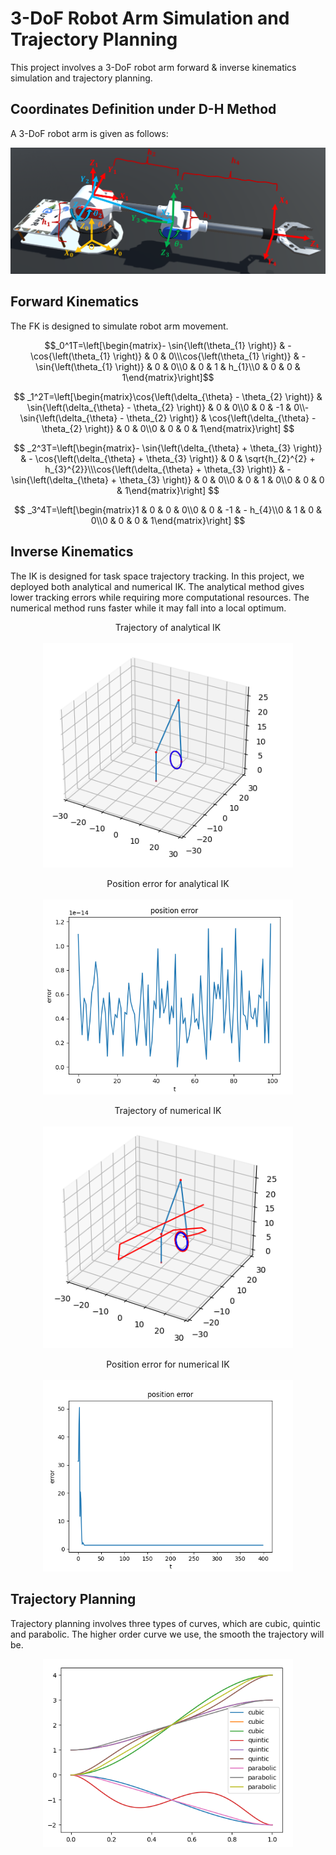 # 3-DoF Robot Arm Simulation and Trajectory Planning
This project involves a 3-DoF robot arm forward & inverse kinematics simulation and trajectory planning. 

## Coordinates Definition under D-H Method
A 3-DoF robot arm is given as follows:

<p align="center">
    <img src="./pic/3DOF.png" width="600">
</p>

## Forward Kinematics
The FK is designed to simulate robot arm movement. 

```math
_0^1T=\left[\begin{matrix}- \sin{\left(\theta_{1} \right)} & - \cos{\left(\theta_{1} \right)} & 0 & 0\\\cos{\left(\theta_{1} \right)} & - \sin{\left(\theta_{1} \right)} & 0 & 0\\0 & 0 & 1 & h_{1}\\0 & 0 & 0 & 1\end{matrix}\right]
```

$$
_1^2T=\left[\begin{matrix}\cos{\left(\delta_{\theta} - \theta_{2} \right)} & \sin{\left(\delta_{\theta} - \theta_{2} \right)} & 0 & 0\\0 & 0 & -1 & 0\\- \sin{\left(\delta_{\theta} - \theta_{2} \right)} & \cos{\left(\delta_{\theta} - \theta_{2} \right)} & 0 & 0\\0 & 0 & 0 & 1\end{matrix}\right]
$$

$$
_2^3T=\left[\begin{matrix}- \sin{\left(\delta_{\theta} + \theta_{3} \right)} & - \cos{\left(\delta_{\theta} + \theta_{3} \right)} & 0 & \sqrt{h_{2}^{2} + h_{3}^{2}}\\\cos{\left(\delta_{\theta} + \theta_{3} \right)} & - \sin{\left(\delta_{\theta} + \theta_{3} \right)} & 0 & 0\\0 & 0 & 1 & 0\\0 & 0 & 0 & 1\end{matrix}\right]
$$

$$
_3^4T=\left[\begin{matrix}1 & 0 & 0 & 0\\0 & 0 & -1 & - h_{4}\\0 & 1 & 0 & 0\\0 & 0 & 0 & 1\end{matrix}\right]
$$

## Inverse Kinematics
The IK is designed for task space trajectory tracking. In this project, we deployed both analytical and numerical IK. The analytical method gives lower tracking errors while requiring more computational resources. The numerical method runs faster while it may fall into a local optimum.

<p align="center">
    Trajectory of analytical IK<br><br>
    <img src="./pic/anl_ik.png" width="400">
</p> 
<p align="center">
    Position error for analytical IK<br><br>
    <img src="./pic/anl_ik_e.png" width="400">
</p> 

<p align="center">
    Trajectory of numerical IK<br><br>
    <img src="./pic/num_ik.png" width="400">
</p> 
<p align="center">
    Position error for numerical IK<br><br>
    <img src="./pic/num_ik_e.png" width="400">
</p>

## Trajectory Planning
Trajectory planning involves three types of curves, which are cubic, quintic and parabolic. The higher order curve we use, the smooth the trajectory will be.

<p align="center">
    <img src="./pic/traj_gen.png" width="400">
</p>
